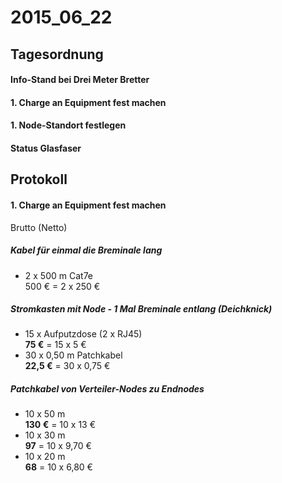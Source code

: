 # 2015_06_22
## Tagesordnung
#### Info-Stand bei Drei Meter Bretter
#### 1. Charge an Equipment fest machen
#### 1. Node-Standort festlegen
#### Status Glasfaser

## Protokoll
#### 1. Charge an Equipment fest machen
Brutto (Netto)
##### Kabel für einmal die Breminale lang
* 2 x 500 m Cat7e  
  500 € = 2 x 250 €

##### Stromkasten mit Node - 1 Mal Breminale entlang (Deichknick)
* 15 x Aufputzdose (2 x RJ45)  
  **75 €** = 15 x 5 €
* 30 x 0,50 m Patchkabel  
  **22,5 €** = 30 x 0,75 €

##### Patchkabel von Verteiler-Nodes zu Endnodes
* 10 x 50 m  
  **130 €** = 10 x 13 €
* 10 x 30 m  
  **97** = 10 x 9,70 €
* 10 x 20 m  
  **68** = 10 x 6,80 €
